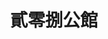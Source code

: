 ---
title: "貳零捌公館"
description: "貳零捌公館"
layout: shop
keywords:
  - 美食競賽
  - 台灣美食
  - 美食精選
datePublished: "2025-06-30"
dateModified: "2025-07-04"
city: "台北市"
district: "信義區"
address: "台北市信義區松仁路208號"
phone: ""
geo: "25.02708470019493, 121.56828487660347"
google_map: "https://maps.app.goo.gl/dFBBggwnh3FKzPFQ9"
footinder: "https://footinder.com.tw/%e5%8f%b0%e5%8c%97%e5%b8%82%e4%bf%a1%e7%be%a9%e5%8d%80/362114/"
official: ""
award:
  - name: "500盤"
    year: "2024"
    entries:
      - dishes:
          - "仙鶴神針"
          - "極品圍村盆菜"
          - "脆皮黑棕鵝"

---